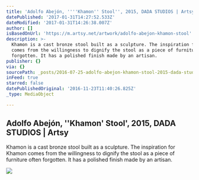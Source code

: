 ```yaml
---
title: 'Adolfo Abejón, ''''Khamon'' Stool'', 2015, DADA STUDIOS | Artsy'
datePublished: '2017-01-31T14:27:52.533Z'
dateModified: '2017-01-31T14:26:38.007Z'
author: []
isBasedOnUrl: 'https://m.artsy.net/artwork/adolfo-abejon-khamon-stool'
description: >-
  Khamon is a cast bronze stool built as a sculpture. The inspiration for Khamon
  comes from the willingness to dignify the stool as a piece of furniture often
  forgotten. It has a polished finish made by an artisan.
publisher: {}
via: {}
sourcePath: _posts/2016-07-25-adolfo-abejon-khamon-stool-2015-dada-studios-or-artsy.md
inFeed: true
starred: false
datePublishedOriginal: '2016-11-23T11:40:26.825Z'
_type: MediaObject

---
```

<article style=""><h1>Adolfo Abejón, ''Khamon' Stool', 2015, DADA STUDIOS | Artsy</h1><p>Khamon is a cast bronze stool built as a sculpture. The inspiration for Khamon comes from the willingness to dignify the stool as a piece of furniture often forgotten. It has a polished finish made by an artisan.</p><img src="https://d32dm0rphc51dk.cloudfront.net/RFpKqmLnPzDbBo6ZX20exQ/normalized.jpg" /></article>